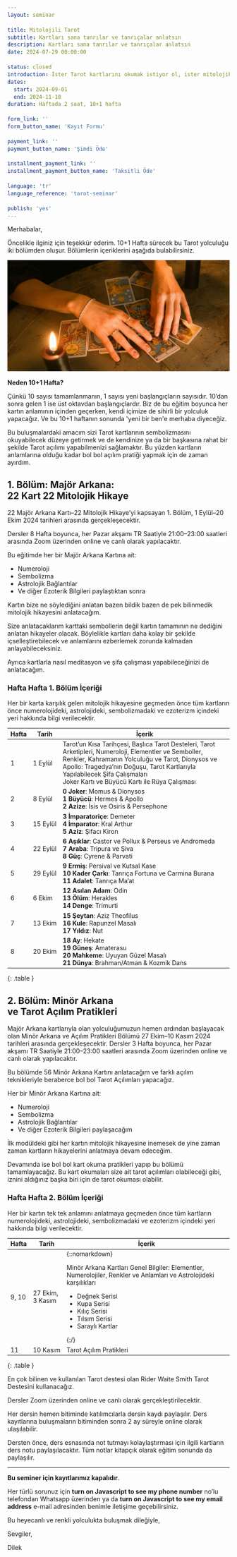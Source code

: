```yaml
---
layout: seminar

title: Mitolojili Tarot
subtitle: Kartları sana tanrılar ve tanrıçalar anlatsın
description: Kartları sana tanrılar ve tanrıçalar anlatsın
date: 2024-07-29 00:00:00

status: closed
introduction: İster Tarot kartlarını okumak istiyor ol, ister mitolojik hikaye çözümlemeyi seviyor ol, bu eğitimde her ikisi de var!
dates:
  start: 2024-09-01
  end: 2024-11-10
duration: Haftada 2 saat, 10+1 hafta

form_link: ''
form_button_name: 'Kayıt Formu'

payment_link: ''
payment_button_name: 'Şimdi Öde'

installment_payment_link: ''
installment_payment_button_name: 'Taksitli Öde'

language: 'tr'
language_reference: 'tarot-seminar'

publish: 'yes'
---
```


Merhabalar,

Öncelikle ilginiz için teşekkür ederim. 10+1 Hafta sürecek bu Tarot yolculuğu iki bölümden oluşur. Bölümlerin içeriklerini aşağıda bulabilirsiniz.

![Tarot kartları okuyan kadın.](/media/images-optimized/tarots_00.jpg)

**Neden 10+1 Hafta?**

Çünkü 10 sayısı tamamlanmanın, 1 sayısı yeni başlangıçların sayısıdır. 10’dan sonra gelen 1 ise üst oktavdan başlangıçlardır. Biz de bu eğitim boyunca her kartın anlamının içinden geçerken, kendi içimize de sihirli bir yolculuk yapacağız. Ve bu 10+1 haftanın sonunda 'yeni bir ben'e merhaba diyeceğiz. 

Bu buluşmalardaki amacım sizi Tarot kartlarının sembolizmasını okuyabilecek düzeye getirmek ve de kendinize ya da bir başkasına rahat bir şekilde Tarot açılımı yapabilmenizi sağlamaktır. Bu yüzden kartların anlamlarına olduğu kadar bol bol açılım pratiği yapmak için de zaman ayırdım. 

## 1. Bölüm: Majör Arkana: <br/>22 Kart 22 Mitolojik Hikaye

22 Majör Arkana Kartı–22 Mitolojik Hikaye’yi kapsayan 1. Bölüm, 1 Eylül–20 Ekim 2024 tarihleri arasında gerçekleşecektir.

Dersler 8 Hafta boyunca, her Pazar akşamı TR Saatiyle 21:00–23:00 saatleri arasında Zoom üzerinden online ve canlı olarak yapılacaktır.

Bu eğitimde her bir Majör Arkana Kartına ait:

+ Numeroloji
+ Sembolizma
+ Astrolojik Bağlantılar
+ Ve diğer Ezoterik Bilgileri paylaştıktan sonra

Kartın bize ne söylediğini anlatan bazen bildik bazen de pek bilinmedik mitolojik hikayesini anlatacağım.

Size anlatacaklarım karttaki sembollerin değil kartın tamamının ne dediğini anlatan hikayeler olacak. Böylelikle kartları daha kolay bir şekilde içselleştirebilecek ve anlamlarını ezberlemek zorunda kalmadan anlayabileceksiniz.

Ayrıca kartlarla nasıl meditasyon ve şifa çalışması yapabileceğinizi de anlatacağım.


### Hafta Hafta 1. Bölüm İçeriği

Her bir karta karşılık gelen mitolojik hikayesine geçmeden önce tüm kartların önce numerolojideki, astrolojideki, sembolizmadaki ve ezoterizm içindeki yeri hakkında bilgi verilecektir.

| Hafta | Tarih | İçerik |
| - | - | - |
| 1 | 1&nbsp;Eylül | Tarot’un Kısa Tarihçesi, Başlıca Tarot Desteleri, Tarot Arketipleri, Numeroloji, Elementler ve Semboller, Renkler, Kahramanın Yolculuğu ve Tarot, Dionysos ve Apollo: Tragedya’nın Doğuşu, Tarot Kartlarıyla Yapılabilecek Şifa Çalışmaları <br/>Joker Kartı ve Büyücü Kartı ile Rüya Çalışması |
| 2 | 8&nbsp;Eylül | **0 Joker**: Momus & Dionysos <br/>**1 Büyücü**: Hermes & Apollo <br/>**2 Azize**: İsis ve Osiris & Persephone |
| 3 | 15&nbsp;Eylül | **3 İmparatoriçe**: Demeter <br/>**4 İmparator**: Kral Arthur <br/>**5 Aziz**: Şifacı Kiron |
| 4 | 22&nbsp;Eylül | **6 Aşıklar**: Castor ve Pollux & Perseus ve Andromeda <br/>**7 Araba**: Tripura ve Şiva <br/>**8 Güç**: Cyrene & Parvati |
| 5 | 29&nbsp;Eylül | **9 Ermiş**: Persival ve Kutsal Kase <br/>**10 Kader Çarkı**: Tanrıça Fortuna ve Carmina Burana <br/>**11 Adalet**: Tanrıça Ma’at |
| 6 | 6&nbsp;Ekim | **12 Asılan Adam**: Odin <br/>**13 Ölüm**: Herakles <br/>**14 Denge**: Trimurti |
| 7 | 13&nbsp;Ekim | **15 Şeytan**: Aziz Theofilus <br/>**16 Kule**: Rapunzel Masalı <br/>**17 Yıldız**: Nut |
| 8 | 20&nbsp;Ekim | **18 Ay**: Hekate <br/>**19 Güneş**: Amaterasu <br/>**20 Mahkeme**: Uyuyan Güzel Masalı <br/>**21 Dünya**: Brahman/Atman & Kozmik Dans |
{: .table }

## 2. Bölüm: Minör Arkana <br/>ve Tarot Açılım Pratikleri

Majör Arkana kartlarıyla olan yolculuğumuzun hemen ardından başlayacak olan Minör Arkana ve Açılım Pratikleri Bölümü 27 Ekim–10 Kasım 2024 tarihleri arasında gerçekleşecektir. Dersler 3 Hafta boyunca, her Pazar akşamı TR Saatiyle 21:00–23:00 saatleri arasında Zoom üzerinden online ve canlı olarak yapılacaktır.

Bu bölümde 56 Minör Arkana Kartını anlatacağım ve farklı açılım teknikleriyle beraberce bol bol Tarot Açılımları yapacağız.

Her bir Minör Arkana Kartına ait:

+ Numeroloji
+ Sembolizma
+ Astrolojik Bağlantılar
+ Ve diğer Ezoterik Bilgileri paylaşacağım

İlk modüldeki gibi her kartın mitolojik hikayesine inemesek de yine zaman zaman kartların hikayelerini anlatmaya devam edeceğim.

Devamında ise bol bol kart okuma pratikleri yapıp bu bölümü tamamlayacağız. Bu kart okumaları size ait tarot açılımları olabileceği gibi, iznini aldığınız başka biri için de tarot okuması olabilir.

### Hafta Hafta 2. Bölüm İçeriği

Her bir kartın tek tek anlamını anlatmaya geçmeden önce tüm kartların numerolojideki, astrolojideki, sembolizmadaki ve ezoterizm içindeki yeri hakkında bilgi verilecektir. 

| Hafta | Tarih | İçerik |
| - | - | - |
| 9,&nbsp;10 | 27&nbsp;Ekim,<br/>3&nbsp;Kasım | {::nomarkdown}<p>Minör Arkana Kartları Genel Bilgiler: Elementler, Numerolojiler, Renkler ve Anlamları ve Astrolojideki karşılıkları</p><ul><li>Değnek Serisi</li><li>Kupa Serisi</li><li>Kılıç Serisi</li><li>Tılsım Serisi</li><li>Saraylı Kartlar</li></ul>{:/} |
| 11 | 10&nbsp;Kasım | Tarot Açılım Pratikleri |
{: .table }

En çok bilinen ve kullanılan Tarot destesi olan Rider Waite Smith Tarot Destesini kullanacağız.

Dersler Zoom üzerinden online ve canlı olarak gerçekleştirilecektir.

Her dersin hemen bitiminde katılımcılarla dersin kaydı paylaşılır. Ders kayıtlarına buluşmaların bitiminden sonra 2 ay süreyle online olarak ulaşılabilir.

Dersten önce, ders esnasında not tutmayı kolaylaştırması için ilgili kartların ders notu paylaşılacaktır. Tüm notlar kitapçık olarak eğitim sonunda da paylaşılır.

---

**Bu seminer için kayıtlarımız kapalıdır**.

Her türlü sorunuz için **<span class="phone"><noscript>turn on Javascript to see my phone number</noscript></span>** no’lu telefondan Whatsapp üzerinden ya da **<span class="email"><noscript>turn on Javascript to see my email address</noscript></span>** e-mail adresinden benimle iletişime geçebilirsiniz.

Bu heyecanlı ve renkli yolculukta buluşmak dileğiyle,

Sevgiler,

Dilek